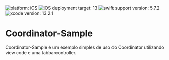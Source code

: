 ![platform: iOS](https://img.shields.io/badge/platform-ios-lightgrey.svg)
![iOS deployment target: 13](https://img.shields.io/badge/ios--deployment--target-13-blue.svg)
![swift support version: 5.7.2](https://img.shields.io/badge/swift--support-5.7.2-yellow.svg)
![xcode version: 13.2.1](https://img.shields.io/badge/xcode--version-13.2.1-yellow.svg)

# Coordinator-Sample

Coordinator-Sample é um exemplo simples de uso do Coordinator utilizando view code e uma tabbarcontroller.
